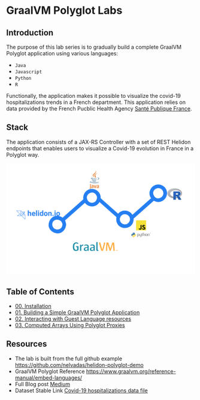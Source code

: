 # GraalVM Polyglot Labs

## Introduction 

The purpose of this lab series is to gradually build a complete GraalVM Polyglot application 
using  various languages:
* `Java` 
* `Javascript`
* `Python` 
* `R` 

Functionally, the application makes it possible to visualize the covid-19 hospitalizations  trends in a French department. This application relies on data provided by the French Pucblic Health Agency [Santé Publique France](https://www.data.gouv.fr/fr/datasets/donnees-hospitalieres-relatives-a-lepidemie-de-covid-19/).


## Stack

The application consists of a JAX-RS Controller with a set of  REST Helidon endpoints that enables users to visualize a Covid-19 evolution in France in a Polyglot way.

![](./images/polyglotintro.png)

 ## Table of Contents
* [00. Installation](./00/)
* [01. Building a Simple GraalVM Polyglot Application](./01/)
* [02. Interacting with Guest Language resources](./02/)
* [03. Computed Arrays Using Polyglot Proxies](./03/)


## Resources
*  The lab is built from the full github example https://github.com/nelvadas/helidon-polyglot-demo
*  GraalVM Polyglot Reference  https://www.graalvm.org/reference-manual/embed-languages/
*  Full Blog post  [Medium](https://medium.com/@nelvadas/polyglot-micro-service-for-visualizing-covid-19-trends-with-graalvm-helidon-java-r-python-c-a3dce4262eb3) 
*  Dataset Stable Link  [Covid-19 hospitalizations data file](https://www.data.gouv.fr/fr/datasets/r/6fadff46-9efd-4c53-942a-54aca783c30c)